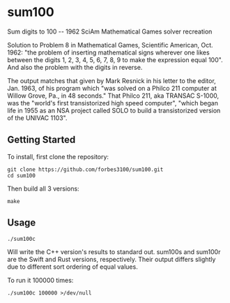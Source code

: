 # sum100
Sum digits to 100 -- 1962 SciAm Mathematical Games solver recreation

Solution to Problem 8 in Mathematical Games, Scientific American, Oct. 1962:
"the problem of inserting mathematical signs wherever one likes between the digits
1, 2, 3, 4, 5, 6, 7, 8, 9 to make the ex­pression equal 100". And also the problem
with the digits in reverse.

The output matches that given by Mark Resnick in his letter to the editor, Jan. 1963,
of his program which "was solved on a Philco 211 computer at Willow Grove, Pa.,
in 48 seconds." That Philco 211, aka TRANSAC S-1000, was the "world's first
transistorized high speed computer", "which began life in 1955 as an NSA project
called SOLO to build a transistorized version of the UNIVAC 1103".

## Getting Started

To install, first clone the repository:

```
git clone https://github.com/forbes3100/sum100.git
cd sum100
```

Then build all 3 versions:

```
make
```

## Usage

```
./sum100c
```

Will write the C++ version's results to standard out. sum100s and sum100r are
the Swift and Rust versions, respectively. Their output differs slightly due
to different sort ordering of equal values.

To run it 100000 times:

```
./sum100c 100000 >/dev/null
```

